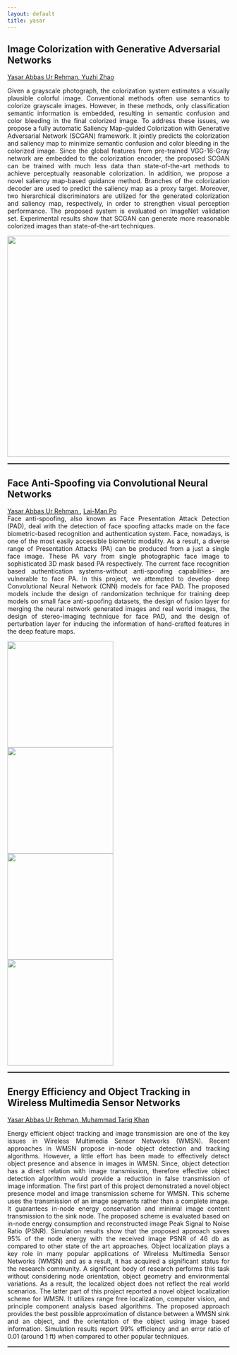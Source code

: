```yaml
---
layout: default
title: yasar
---
```


<body>
<h2> Image Colorization with Generative Adversarial Networks</h2>
<p> 
<a href="https://yasar-rehman.github.io/yasar/"> Yasar Abbas Ur Rehman,  </a>
<a href="https://github.com/zhaoyuzhi"> Yuzhi Zhao </a>
<p align="justify"> 
Given a grayscale photograph, the colorization system estimates a visually plausible colorful image. Conventional methods often use semantics to colorize grayscale images. However, in these methods, only classification semantic information is embedded, resulting in semantic confusion and color bleeding in the final colorized image. To address these issues, we propose a fully automatic Saliency Map-guided Colorization with Generative Adversarial Network (SCGAN) framework. It jointly predicts the colorization and saliency map to minimize semantic confusion and color bleeding in the colorized image. Since the global features from pre-trained VGG-16-Gray network are embedded to the colorization encoder, the proposed SCGAN can be trained with much less data than state-of-the-art methods to achieve perceptually reasonable colorization. In addition, we propose a novel saliency map-based guidance method. Branches of the colorization decoder are used to predict the saliency map as a proxy target. Moreover, two hierarchical discriminators are utilized for the generated colorization and saliency map, respectively, in order to strengthen visual perception performance. The proposed system is evaluated on ImageNet validation set. Experimental results show that SCGAN can generate more reasonable colorized images than state-of-the-art techniques.

</p>
<div class="row">
 <div><img class="img-responsive" src="{{ site.baseurl }}/images/representative_image.jpg" alt="" style="width:1000px;height:500px;"> </div> </div>
<hr style="border: 1px solid gray;"/>
</p>

 

  
<h2>Face Anti-Spoofing via Convolutional Neural Networks</h2>

<p align="justify"> <a href="https://yasar-rehman.github.io/yasar/"> Yasar Abbas Ur Rehman </a> ,
<a href="http://www.ee.cityu.edu.hk/~lmpo/"> Lai-Man Po </a> <br>
Face anti-spoofing, also known as Face Presentation Attack Detection (PAD), deal with the detection of face spoofing attacks made on the face 
biometric-based recognition and authentication system. Face, nowadays, is one of the most easily accessible biometric modality. As a result,
a diverse range of Presentation Attacks (PA) can be produced from a just a single face image. These PA vary from single photographic face image to
sophisticated 3D mask based PA respectively. The current face recognition based authentication systems-without anti-spoofing capabilities-
are vulnerable to face PA. In this project, we attempted to develop deep Convolutional Neural Network (CNN) models for face PAD. 
The proposed models include the design of randomization
technique for training deep models on small face anti-spoofing datasets, the design of fusion layer for merging the neural network generated images 
and real world images, the design of stereo-imaging technique for face PAD, and the design of perturbation layer for inducing the information of
hand-crafted features in the deep feature maps.       
</p>

<div class="row">
<div class="col-md-3">  
 <div><img class="img-responsive" src="{{ site.baseurl }}/images/cnn_algo1.jpg" alt="" style="width:240px;height:240px;"> </div> </div>
  <div class="col-md-3">  
 <div><img class="img-responsive" src="{{ site.baseurl }}/images/image.png" alt="" style="width:240px;height:240px;"> </div> </div>
  <div class="col-md-3">  
 <div><img class="img-responsive" src="{{ site.baseurl }}/images/paper2.png" alt="" style="width:240px;height:240px;"> </div> </div>
  <div class="col-md-3">  
 <div><img class="img-responsive" src="{{ site.baseurl }}/images/paper3.png" alt="" style="width:240px;height:240px;"> </div> </div>
  
</div>
<hr style="border: 1px solid gray;" />
<h2> Energy Efficiency and Object Tracking in Wireless Multimedia Sensor Networks</h2>
<p> 
<a href="https://yasar-rehman.github.io/yasar/"> Yasar Abbas Ur Rehman,  </a>
<a href="https://sites.google.com/a/nu.edu.pk/mtariq/home"> Muhammad Tariq Khan </a>
<p align="justify"> 
Energy efficient object tracking and image transmission are one of the key issues in Wireless Multimedia Sensor Networks (WMSN). 
Recent approaches in WMSN propose in-node object detection and tracking algorithms. However, a little effort has been made to effectively 
detect object presence and absence in images in WMSN. Since, object detection has a direct relation with image transmission, therefore effective 
object detection algorithm would provide a reduction in false transmission of image information. The first part of this project demonstrated a novel 
object presence model and image transmission scheme for WMSN. This scheme uses the transmission of an image segments rather than a complete image. 
It guarantees in-node energy conservation and minimal image content transmission to the sink node. The proposed scheme is evaluated based on 
in-node energy consumption and reconstructed image Peak Signal to Noise Ratio (PSNR). Simulation results show that the proposed approach saves 
95% of the node energy with the received image PSNR of 46 db as compared to other state of the art approaches.
Object localization plays a key role in many popular applications of Wireless Multimedia Sensor Networks (WMSN) and as a result, it has acquired
a significant status for the research community. A significant body of research performs this task without considering node orientation, 
object geometry and environmental variations. As a result, the localized object does not reflect the real world scenarios. 
The latter part of this project reported a novel object localization scheme for WMSN. It utilizes range free localization, 
computer vision, and principle component analysis based algorithms. The proposed approach provides the best possible approximation of 
distance between a WMSN sink and an object, and the orientation of the object using image based information. Simulation results report 99% 
efficiency and an error ratio of 0.01 (around 1 ft) when compared to other popular techniques.


</p>
<hr style="border: 1px solid gray;"/>
</p>

</body>
